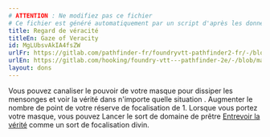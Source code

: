 ```yaml
---
# ATTENTION : Ne modifiez pas ce fichier
# Ce fichier est généré automatiquement par un script d'après les données du module Foundry VTT officiel et de sa traduction
title: Regard de véracité
titleEn: Gaze of Veracity
id: MgLUbsvAkIA4fsZW
urlFr: https://gitlab.com/pathfinder-fr/foundryvtt-pathfinder2-fr/-/blob/master/data/feats/MgLUbsvAkIA4fsZW.htm
urlEn: https://gitlab.com/hooking/foundry-vtt---pathfinder-2e/-/blob/master/packs/data/feats.db/gaze-of-veracity.json
layout: dons
---
```

Vous pouvez canaliser le pouvoir de votre masque pour dissiper les mensonges et voir la vérité dans n'importe quelle situation . Augmenter le nombre de point de votre réserve de focalisation de 1. Lorsque vous portez votre masque, vous pouvez Lancer le sort de domaine de prêtre [Entrevoir la vérité](../sorts/entrevoir-la-vérité.md) comme un sort de focalisation divin.
